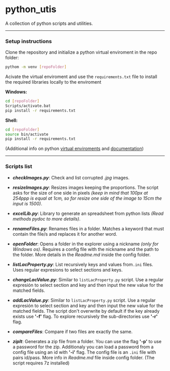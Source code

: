 # python_utis

A collection of python scripts and utilities.

---
### Setup instructions
Clone the repository and initialize a python virtual enviroment in the repo folder:
```sh
pythom -m venv [repoFolder]
```

Acivate the virtual enviroment and use the `requirements.txt` file to install the required libraries locally to the enviroment

**Windows:**
```sh
cd [repoFolder]
Scripts/activate.bat
pip install -r requirements.txt
```
**Shell:**
```sh
cd [repoFolder]
source bin/activate
pip install -r requirements.txt
```
(Additional info on python [virtual enviroments](https://docs.python.org/3/tutorial/venv.html) and [documentation](https://docs.python.org/3/library/venv.html))

---
### Scripts list
* ***checkImages.py***: Check and list corrupted _.jpg_ images.

* ***resizeImages.py***: Resizes images keeping the proportions. The script asks for
the size of one side in pixels _(keep in mind that 100px at 254ppp is equal at 1cm, so for resize one side of the image to 15cm the input is 1500)_.

* ***excelLib.py***: Library to generate an spreadsheet from python lists _(Read methods pydoc to more details)_.

* ***renameFiles.py***: Renames files in a folder. Matches a keyword that must contain the file/s and replaces it for another word.

* ***openFolder***: Opens a folder in the explorer using a nickname _(only for Windows os)_.  Requires a config file with the nickname and the path to the folder. More details in the _Readme.md_ inside the config folder.

* ***listLacProperty.py***: List recursively keys and values from`.ini` files. Uses regular expresions to select sections and keys.

* ***changeLacValue.py***: Similar to `listLacProperty.py` script. Use a regular expresión to select section and key and then input the new value for the matched fields.

* ***addLacValue.py***: Similar to `listLacProperty.py` script. Use a regular expresión to select section and key and then input the new value for the matched fields. The script don't overwrite by default if the key already exists use **'-f'** flag. To explore recursively the sub-directories use **'-r'** flag.

* ***compareFiles***: Compare if two files are exactly the same.

* ***zipIt***: Generates a zip file from a folder. You can use the flag **'-p'** to use a password for the zip. Additionaly you can load a password from a config file using an id with **'-i'** flag. The config file is an `.ini` file with pairs id/pass. More info in _Readme.md_ file inside config folder. (The script requires 7z installed)
